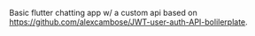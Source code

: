 Basic flutter chatting app w/ a custom api based on https://github.com/alexcambose/JWT-user-auth-API-bolilerplate.
